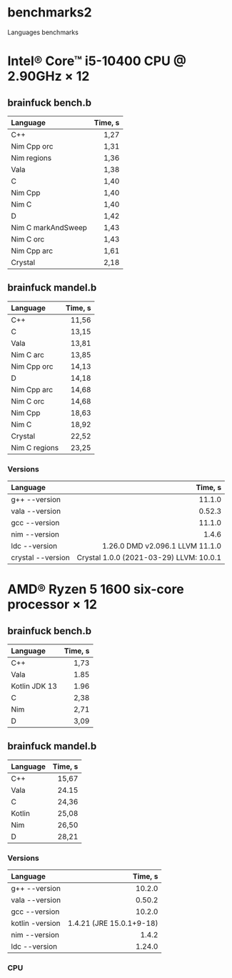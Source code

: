 # benchmarks2
Languages benchmarks


# Intel® Core™ i5-10400 CPU @ 2.90GHz × 12
## brainfuck bench.b

|                 Language |                   Time, s |
| :----------------------- | ------------------------: |
|                      C++ |                      1,27 |
|              Nim Cpp orc |                      1,31 |
|              Nim regions |                      1,36 |
|                     Vala |                      1,38 |
|                        C |                      1,40 |
|                  Nim Cpp |                      1,40 |
|                    Nim C |                      1,40 |
|                        D |                      1,42 | 
|       Nim C markAndSweep |                      1,43 |
|                Nim C orc |                      1,43 |
|              Nim Cpp arc |                      1,61 |
|                  Crystal |                      2,18 |


## brainfuck mandel.b

|                 Language |                   Time, s |
| :----------------------- | ------------------------: |
|                      C++ |                     11,56 |
|                        C |                     13,15 |
|                     Vala |                     13,81 |
|                Nim C arc |                     13,85 |
|              Nim Cpp orc |                     14,13 |
|                        D |                     14,18 |
|              Nim Cpp arc |                     14,68 |
|                Nim C orc |                     14,68 |
|                  Nim Cpp |                     18,63 |
|                    Nim С |                     18,92 |
|                  Crystal |                     22,52 |
|            Nim C regions |                     23,25 |



### Versions
|                 Language |                   Time, s |
| :----------------------- | ------------------------: |
|            g++ --version |                    11.1.0 |
|           vala --version |                    0.52.3 |
|            gcc --version |                    11.1.0 |
|            nim --version |                     1.4.6 |
|            ldc --version | 1.26.0 DMD v2.096.1 LLVM 11.1.0 | 
|        crystal --version | Crystal 1.0.0 (2021-03-29) LLVM: 10.0.1| 


# AMD® Ryzen 5 1600 six-core processor × 12

## brainfuck bench.b

|                 Language |                   Time, s |
| :----------------------- | ------------------------: |
|                      C++ |                      1,73 |
|                     Vala |                      1.85 |
|            Kotlin JDK 13 |                      1.96 |
|                        C |                      2,38 |
|                      Nim |                      2,71 |
|                        D |                      3,09 | 

## brainfuck mandel.b

|                 Language |                   Time, s |
| :----------------------- | ------------------------: |
|                      C++ |                     15,67 |
|                     Vala |                     24.15 |
|                        C |                     24,36 |
|                   Kotlin |                     25,08 |
|                      Nim |                     26,50 |
|                        D |                     28,21 | 

### Versions
|                 Language |                   Time, s |
| :----------------------- | ------------------------: |
|            g++ --version |                    10.2.0 |
|           vala --version |                    0.50.2 |
|            gcc --version |                    10.2.0 |
|          kotlin -version |  1.4.21 (JRE 15.0.1+9-18) |
|            nim --version |                     1.4.2 |
|            ldc --version |                    1.24.0 | 

### CPU
